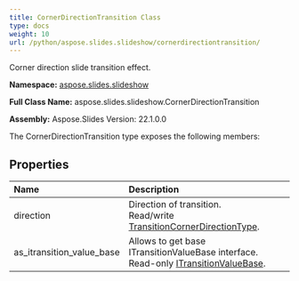 ```yaml
---
title: CornerDirectionTransition Class
type: docs
weight: 10
url: /python/aspose.slides.slideshow/cornerdirectiontransition/
---
```


Corner direction slide transition effect.

**Namespace:** [aspose.slides.slideshow](/python/aspose.slides.slideshow/)

**Full Class Name:** aspose.slides.slideshow.CornerDirectionTransition

**Assembly:**  Aspose.Slides Version: 22.1.0.0

The CornerDirectionTransition type exposes the following members:
## **Properties**
|**Name**|**Description**|
| :- | :- |
|direction|Direction of transition.<br/>            Read/write [TransitionCornerDirectionType](/python/aspose.slides.slideshow/transitioncornerdirectiontype/).|
|as_itransition_value_base|Allows to get base ITransitionValueBase interface.<br/>            Read-only [ITransitionValueBase](/python/aspose.slides.slideshow/itransitionvaluebase/).|
